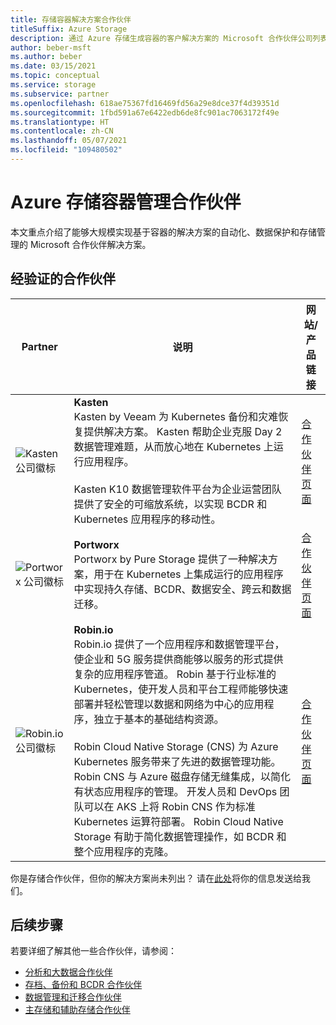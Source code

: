 ```yaml
---
title: 存储容器解决方案合作伙伴
titleSuffix: Azure Storage
description: 通过 Azure 存储生成容器的客户解决方案的 Microsoft 合作伙伴公司列表
author: beber-msft
ms.author: beber
ms.date: 03/15/2021
ms.topic: conceptual
ms.service: storage
ms.subservice: partner
ms.openlocfilehash: 618ae75367fd16469fd56a29e8dce37f4d39351d
ms.sourcegitcommit: 1fbd591a67e6422edb6de8fc901ac7063172f49e
ms.translationtype: HT
ms.contentlocale: zh-CN
ms.lasthandoff: 05/07/2021
ms.locfileid: "109480502"
---
```

# <a name="azure-storage-container-management-partners"></a>Azure 存储容器管理合作伙伴

本文重点介绍了能够大规模实现基于容器的解决方案的自动化、数据保护和存储管理的 Microsoft 合作伙伴解决方案。

## <a name="verified-partners"></a>经验证的合作伙伴

| Partner | 说明 | 网站/产品链接 |
| ------- | ----------- | -------------------- |
| ![Kasten 公司徽标](./media/kasten-logo.png) |**Kasten**<br>Kasten by Veeam 为 Kubernetes 备份和灾难恢复提供解决方案。 Kasten 帮助企业克服 Day 2 数据管理难题，从而放心地在 Kubernetes 上运行应用程序。<br><br>Kasten K10 数据管理软件平台为企业运营团队提供了安全的可缩放系统，以实现 BCDR 和 Kubernetes 应用程序的移动性。|[合作伙伴页面](https://docs.kasten.io/latest/install/azure/azure.html)|
| ![Portworx 公司徽标](./media/portworx-logo.png) |**Portworx**<br>Portworx by Pure Storage 提供了一种解决方案，用于在 Kubernetes 上集成运行的应用程序中实现持久存储、BCDR、数据安全、跨云和数据迁移。|[合作伙伴页面](https://portworx.com/azure/)|
| ![<n/>Robin.io 公司徽标](./media/robin-logo.png) |**<n/>Robin.io**<br>Robin.io 提供了一个应用程序和数据管理平台，使企业和 5G 服务提供商能够以服务的形式提供复杂的应用程序管道。 Robin 基于行业标准的 Kubernetes，使开发人员和平台工程师能够快速部署并轻松管理以数据和网络为中心的应用程序，独立于基本的基础结构资源。<br><br>Robin Cloud Native Storage (CNS) 为 Azure Kubernetes 服务带来了先进的数据管理功能。 Robin CNS 与 Azure 磁盘存储无缝集成，以简化有状态应用程序的管理。 开发人员和 DevOps 团队可以在 AKS 上将 Robin CNS 作为标准 Kubernetes 运算符部署。 Robin Cloud Native Storage 有助于简化数据管理操作，如 BCDR 和整个应用程序的克隆。 |[合作伙伴页面](https://robin.io/robin-cloud-native-storage-for-microsoft-aks/)|

你是存储合作伙伴，但你的解决方案尚未列出？ 请在[此处](https://forms.office.com/pages/responsepage.aspx?id=v4j5cvGGr0GRqy180BHbR3i8TQB_XnRAsV3-7XmQFpFUQjY4QlJYUzFHQ0ZBVDNYWERaUlNRVU5IMyQlQCN0PWcu)将你的信息发送给我们。
## <a name="next-steps"></a>后续步骤

若要详细了解其他一些合作伙伴，请参阅：

- [分析和大数据合作伙伴](..\analytics\partner-overview.md)
- [存档、备份和 BCDR 合作伙伴](..\backup-archive-disaster-recovery\partner-overview.md)
- [数据管理和迁移合作伙伴](..\data-management\partner-overview.md)
- [主存储和辅助存储合作伙伴](..\primary-secondary-storage\partner-overview.md)